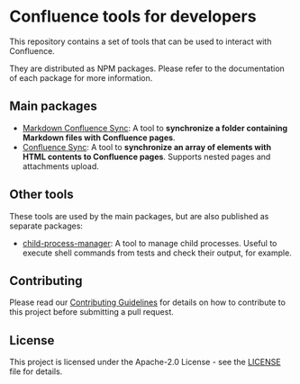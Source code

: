 # Confluence tools for developers

This repository contains a set of tools that can be used to interact with Confluence.

They are distributed as NPM packages. Please refer to the documentation of each package for more information.

## Main packages

* [Markdown Confluence Sync](components/markdown-confluence-sync/README.md): A tool to __synchronize a folder containing Markdown files with Confluence pages__.
* [Confluence Sync](components/confluence-sync/README.md): A tool to __synchronize an array of elements with HTML contents to Confluence pages__. Supports nested pages and attachments upload.

## Other tools

These tools are used by the main packages, but are also published as separate packages:

* [child-process-manager](components/child-process-manager/README.md): A tool to manage child processes. Useful to execute shell commands from tests and check their output, for example.

## Contributing

Please read our [Contributing Guidelines](./.github/CONTRIBUTING.md) for details on how to contribute to this project before submitting a pull request.

## License

This project is licensed under the Apache-2.0 License - see the [LICENSE](./LICENSE) file for details.
